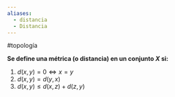 ```yaml
---
aliases:
  - distancia
  - Distancia
---
```

#topología 

**Se define una métrica (o distancia) en un conjunto $X$ si:**
1. $d(x,y) = 0 \Longleftrightarrow x=y$
2. $d(x,y) = d(y,x)$
3. $d(x,y) \leq d(x,z) + d(z,y)$